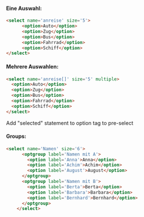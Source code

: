 #### Eine Auswahl:
```html
<select name='anreise' size='5'>
      <option>Auto</option>
      <option>Zug</option>
      <option>Bus</option>
      <option>Fahrrad</option>
      <option>Schiff</option>
</select>
```
#### Mehrere Auswahlen:
```html
<select name='anreise[]' size='5' multiple>
  <option>Auto</option>
  <option>Zug</option>
  <option>Bus</option>
  <option>Fahrrad</option>
  <option>Schiff</option>
</select>
```

Add "selected" statement to option tag to pre-select

#### Groups:
```html
<select name='Namen' size='6'>
      <optgroup label='Namen mit A'>
        <option label='Anna'>Anna</option>
        <option label='Achim'>Achim</option>
        <option label='August'>August</option>
      </optgroup>
      <optgroup label='Namen mit B'>
        <option label='Berta'>Berta</option>
        <option label='Barbara'>Barbara</option>
        <option label='Bernhard'>Bernhard</option>
      </optgroup>
    </select>
```